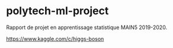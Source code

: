 # polytech-ml-project
Rapport de projet en apprentissage statistique MAIN5 2019-2020.

https://www.kaggle.com/c/higgs-boson
